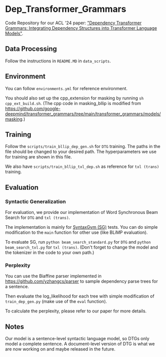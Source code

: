 # Dep_Transformer_Grammars

Code Repository for our ACL '24 paper: ["Dependency Transformer Grammars: Integrating Dependency Structures into Transformer Language Models"](https://arxiv.org/abs/2407.17406v1).

## Data Processing

Follow the instructions in `README.MD` in `data_scripts`.

## Environment

You can follow `environments.yml` for reference environment. 

You should also set up the cpp_extension for masking by running `sh cpp_ext_build.sh`.
(The cpp code in masking_bllip is modified from https://github.com/google-deepmind/transformer_grammars/tree/main/transformer_grammars/models/masking.)

## Training

Follow the `scripts/train_bllip_dep_gen.sh` for `DTG` training. The paths in the file should be changed to your desired path. The hyperparameters we use for training are shown in this file.

We also have `scripts/train_bllip_txl_dep.sh` as reference for `txl (trans)` training.

## Evaluation
### Syntactic Generalization
For evaluation, we provide our implementation of Word Synchronous Beam Search for `DTG` and `txl (trans)`. 

The implementation is mainly for [SyntaxGym (SG)](https://github.com/cpllab/syntactic-generalization) tests. You can do simple modification to the `main` function for other use (like BLiMP evaluation).

To evaluate SG, run `python beam_search_standard.py` for `DTG` and `python beam_search_txl.py` for `txl (trans)`. (Don't forget to change the model and the tokenizer in the code to your own path.)

### Perplexity

You can use the Biaffine parser implemented in https://github.com/yzhangcs/parser to sample dependency parse trees for a sentence. 

Then evaluate the log_likelihood for each tree with simple modification of `train_dep_gen.py` (make use of the `eval` function). 

To calculate the perplexity, please refer to our paper for more details.

## Notes

Our model is a sentence-level syntactic language model, so DTGs only model a complete sentence. A document-level version of DTG is what we are now working on and maybe released in the future.







